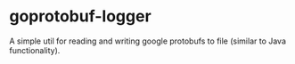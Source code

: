 goprotobuf-logger
=================

A simple util for reading and writing google protobufs to file (similar to Java functionality).
